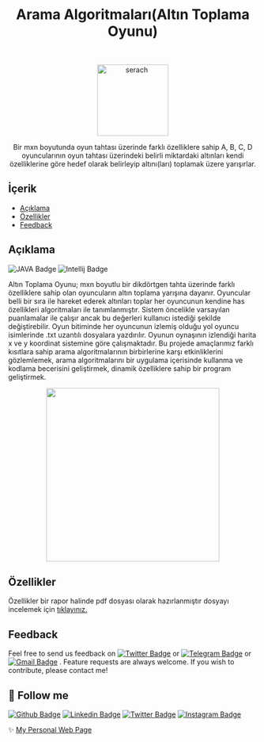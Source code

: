 <h1 align="center"> Arama Algoritmaları(Altın Toplama Oyunu) </h1> <br>
<p align="center">
  <a href="https://play.google.com/store/apps/details?id=com.anemon.ykssayac">
    <img alt="serach" title="algorithm" src="https://i.hizliresim.com/Hpk8L0.png" width="144">
  </a>
</p>

<p align="center">
Bir mxn boyutunda oyun tahtası üzerinde farklı özelliklere sahip A, B, C, D oyuncularının oyun tahtası
üzerindeki belirli miktardaki altınları kendi özelliklerine göre hedef olarak belirleyip altını(ları) toplamak üzere yarışırlar.
</p>



## İçerik

- [Açıklama](#açıklama)
- [Özellikler](#özellikler)
- [Feedback](#feedback)



## Açıklama

![JAVA Badge](https://img.shields.io/badge/-JAVA-1572B6?style=flat&logo=java&logoColor=white)
![Intellij Badge](https://img.shields.io/badge/-JetBrains-38B2AC?style=flat&logo=jetbrains&logoColor=white)

Altın Toplama Oyunu; mxn boyutlu bir dikdörtgen tahta üzerinde farklı özelliklere sahip olan oyuncuların altın toplama yarışına dayanır. Oyuncular belli bir sıra ile hareket ederek altınları toplar her oyuncunun kendine has özellikleri algoritmaları ile tanımlanmıştır. Sistem öncelikle varsayılan puanlamalar ile çalışır ancak bu değerleri kullanıcı istediği şekilde değiştirebilir. Oyun bitiminde her oyuncunun izlemiş olduğu yol oyuncu isimlerinde .txt uzantılı dosyalara yazdırılır. Oyunun oynaşının izlendiği harita x ve y koordinat sistemine göre çalışmaktadır. Bu projede amaçlarımız farklı kısıtlara sahip arama algoritmalarının birbirlerine karşı etkinliklerini gözlemlemek, arama algoritmalarını bir uygulama içerisinde kullanma ve kodlama becerisini geliştirmek, dinamik özelliklere sahip bir program geliştirmek.


<p align="center">
  <img src = "https://i.hizliresim.com/QxC8VY.png" width=350>
</p>

## Özellikler
Özellikler bir rapor halinde pdf dosyası olarak hazırlanmıştır dosyayı incelemek için <a href="https://twitter.com/tunahanbeyy" target="_blank">tıklayınız.</a>


## Feedback

Feel free to send us feedback on <a href="https://github.com/tunahancelik/Search-Algorithms-Game-/blob/main/180201130-180201004.pdf" target="_blank">![Twitter Badge](https://img.shields.io/badge/-Twitter-1ca0f1?style=flat&labelColor=1ca0f1&logo=twitter&logoColor=white&link=https://twitter.com/tunahanbeeyy)</a> or <a href="https://t.me/tunahanbeeyy" target="_blank">![Telegram Badge](https://img.shields.io/badge/-Telegram-1ca0f1?style=flat&labelColor=1ca0f1&logo=telegram&logoColor=white&link=https://t.me/lincolnbrito)</a> or <a href="mailto:celiktnhn@gmail.com" target="_blank">![Gmail Badge](https://img.shields.io/badge/-Gmail-c14438?style=flat&logo=Gmail&logoColor=white&link=mailto:celiktnhn@gmail.com)</a> . Feature requests are always welcome. If you wish to contribute, please contact me!


## :link: Follow me
<a href="https://github.com/tunahancelik" target="_blank">![Github Badge](https://img.shields.io/badge/-Github-000?style=flat&logo=Github&logoColor=white&link=https://github.com/tunahancelik)</a>
<a href="https://www.linkedin.com/in/tunahan-celik/" target="_blank">![Linkedin Badge](https://img.shields.io/badge/-LinkedIn-blue?style=flat&logo=Linkedin&logoColor=white&link=https://www.linkedin.com/in/tunahan-celik)</a>
<a href="https://twitter.com/tunahanbeyy" target="_blank">![Twitter Badge](https://img.shields.io/badge/-Twitter-1ca0f1?style=flat&labelColor=1ca0f1&logo=twitter&logoColor=white&link=https://twitter.com/tunahanbeeyy)</a>
<a href="https://instagram.com/mr.tunahancelik" target="_blank">![Instagram Badge](https://img.shields.io/badge/-Instagram-E4405F?style=flat&logo=instagram&logoColor=white&link=https://instagram.com/tunahanbeeyy)</a>

✨ [My Personal Web Page](https://tunahancelik.github.io)
